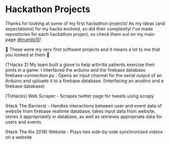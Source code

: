 # Hackathon Projects

Thanks for looking at some of my first hackathon projects! As my ideas (and expectations) for my hacks evolved, so did their complexity! I've made repositories for each hackathon project, so check them out on my main page [dhrumilp15](https://github.com/dhrumilp15)!

:sparkling_heart: These were my _very_ first software projects and it means a lot to me that you looked at them :sparkling_heart:

(THacks 2)
My team built a glove to help arthritis patients exercise their joints in a game. I interfaced the arduino and the firebase database
firebase-connection.py : Opens an input channel for the serial output of an Arduino and uploads it to a firebase database. (Interfacing an arudino and a firebase database)

(ToHacks) Web Scraper - Scrapes twitter page for tweets using scrapy

(Hack The Barriers) - Handles interactions between user and event data of website from firebase realtime database, takes input data from website, stores it appropriately in database, as well as retrieves appropriate data for users and events

(Hack The 6ix 2018) Website - Plays two side-by-side synchronized videos on a website

